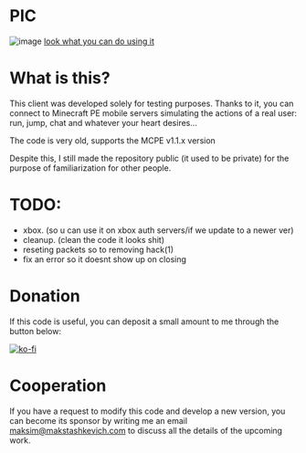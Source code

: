 # PIC
![image](https://user-images.githubusercontent.com/118466306/210130910-72716911-b202-48f7-acff-d9bd2e8d117f.png)
<a href="https://streamable.com/dv45wk">look what you can do using it</a>

# What is this?

This client was developed solely for testing purposes. Thanks to it, you can connect to Minecraft PE mobile servers simulating the actions of a real user: run, jump, chat and whatever your heart desires...

The code is very old, supports the MCPE v1.1.x version

Despite this, I still made the repository public (it used to be private) for the purpose of familiarization for other people. 

# TODO:
- xbox. (so u can use it on xbox auth servers/if we update to a newer ver)
- cleanup. (clean the code it looks shit)
- reseting packets so to removing hack(1)
- fix an error so it doesnt show up on closing

# Donation 

If this code is useful, you can deposit a small amount to me through the button below:

[![ko-fi](https://ko-fi.com/img/githubbutton_sm.svg)](https://ko-fi.com/G2G5HF3QV)

# Cooperation

If you have a request to modify this code and develop a new version, you can become its sponsor by writing me an email maksim@makstashkevich.com to discuss all the details of the upcoming work.
